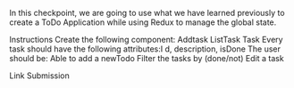 In this checkpoint, we are going to use what we have learned previously to create a ToDo Application while using Redux to manage the global state.


Instructions
Create  the following component:
Addtask
ListTask
Task
Every task should have the following attributes:I d, description, isDone
The user should be:
Able to add a newTodo
Filter the tasks by (done/not)
Edit a task

Link Submission

